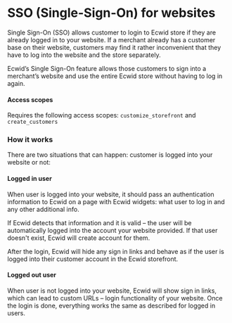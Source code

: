 # SSO (Single-Sign-On) for websites

Single Sign-On (SSO) allows customer to login to Ecwid store if they are already logged in to your website. If a merchant already has a customer base on their website, customers may find it rather inconvenient that they have to log into the website and the store separately.

Ecwid’s Single Sign-On feature allows those customers to sign into a merchant’s website and use the entire Ecwid store without having to log in again.

#### Access scopes

Requires the following access scopes: `customize_storefront` and `create_customers`

### How it works

There are two situations that can happen: customer is logged into your website or not:

#### Logged in user

When user is logged into your website, it should pass an authentication information to Ecwid on a page with Ecwid widgets: what user to log in and any other additional info.

If Ecwid detects that information and it is valid – the user will be automatically logged into the account your website provided. If that user doesn't exist, Ecwid will create account for them.

After the login, Ecwid will hide any sign in links and behave as if the user is logged into their customer account in the Ecwid storefront.

#### Logged out user

When user is not logged into your website, Ecwid will show sign in links, which can lead to custom URLs – login functionality of your website. Once the login is done, everything works the same as described for logged in users.
